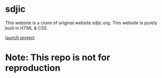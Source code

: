 # sdjic
This website is a clone of original website sdjic.org.
This website is purely built in HTML & CSS.

[launch project](https://threej-in.github.io/sdjic/)
# Note: This repo is not for reproduction
